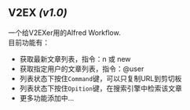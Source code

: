 ## V2EX *(v1.0)*

一个给V2EXer用的Alfred Workflow.  
目前功能有：

* 获取最新文章列表，指令：n 或 new
* 获取指定用户的文章列表，指令：@user
* 列表状态下按住`Command`键，可以只复制URL到剪切板
* 列表状态下按住`Opition`键，在搜索引擎中检索该文章
* 更多功能添加中...